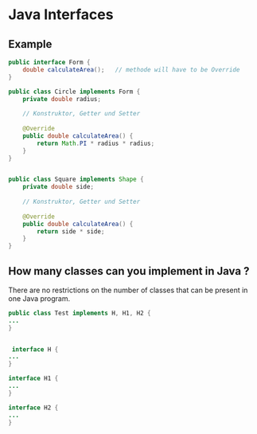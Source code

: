 # Java Interfaces
## Example 
```java
public interface Form {
    double calculateArea();   // methode will have to be Override
}

```


```java
public class Circle implements Form {
    private double radius;
    
    // Konstruktor, Getter und Setter
    
    @Override
    public double calculateArea() {
        return Math.PI * radius * radius;
    }
}


public class Square implements Shape {
    private double side;
    
    // Konstruktor, Getter und Setter
    
    @Override
    public double calculateArea() {
        return side * side;
    }
}

```




## How many classes can you implement in Java ?

There are no restrictions on the number of classes that can be present in one Java program. 

```java
public class Test implements H, H1, H2 {
...
}


 interface H {
...
}

interface H1 {
...
}

interface H2 {
...
}

```

